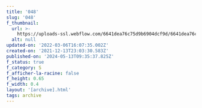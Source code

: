 ```yaml
---
title: '048'
slug: '048'
f_thumbnail:
  url: >-
    https://uploads-ssl.webflow.com/6641dea76c75d9b6904dcf9d/6641dea76c75d9b6904dd203_048.jpg
  alt: null
updated-on: '2022-03-06T16:07:35.002Z'
created-on: '2021-12-13T23:03:30.583Z'
published-on: '2024-05-13T09:35:37.825Z'
f_status: true
f_category: S
f_afficher-la-racine: false
f_height: 0.65
f_width: 0.4
layout: '[archive].html'
tags: archive
---
```



